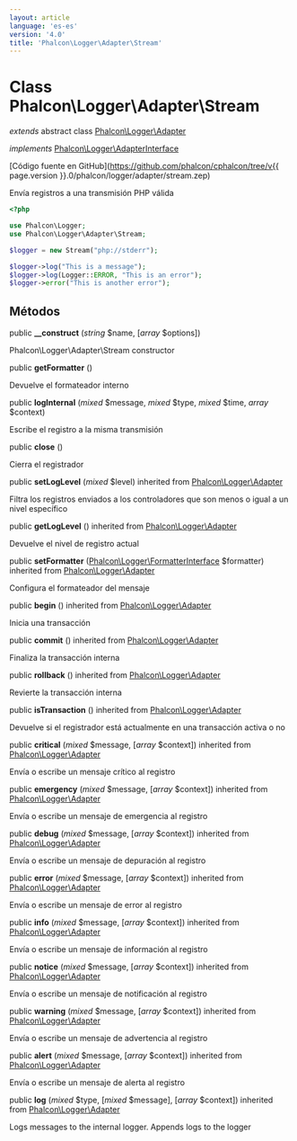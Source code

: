 ```yaml
---
layout: article
language: 'es-es'
version: '4.0'
title: 'Phalcon\Logger\Adapter\Stream'
---
```

# Class **Phalcon\Logger\Adapter\Stream**

*extends* abstract class [Phalcon\Logger\Adapter](Phalcon_Logger_Adapter)

*implements* [Phalcon\Logger\AdapterInterface](Phalcon_Logger_AdapterInterface)

[Código fuente en GitHub](https://github.com/phalcon/cphalcon/tree/v{{ page.version }}.0/phalcon/logger/adapter/stream.zep)

Envía registros a una transmisión PHP válida

```php
<?php

use Phalcon\Logger;
use Phalcon\Logger\Adapter\Stream;

$logger = new Stream("php://stderr");

$logger->log("This is a message");
$logger->log(Logger::ERROR, "This is an error");
$logger->error("This is another error");

```

## Métodos

public **__construct** (*string* $name, [*array* $options])

Phalcon\Logger\Adapter\Stream constructor

public **getFormatter** ()

Devuelve el formateador interno

public **logInternal** (*mixed* $message, *mixed* $type, *mixed* $time, *array* $context)

Escribe el registro a la misma transmisión

public **close** ()

Cierra el registrador

public **setLogLevel** (*mixed* $level) inherited from [Phalcon\Logger\Adapter](Phalcon_Logger_Adapter)

Filtra los registros enviados a los controladores que son menos o igual a un nivel específico

public **getLogLevel** () inherited from [Phalcon\Logger\Adapter](Phalcon_Logger_Adapter)

Devuelve el nivel de registro actual

public **setFormatter** ([Phalcon\Logger\FormatterInterface](Phalcon_Logger_FormatterInterface) $formatter) inherited from [Phalcon\Logger\Adapter](Phalcon_Logger_Adapter)

Configura el formateador del mensaje

public **begin** () inherited from [Phalcon\Logger\Adapter](Phalcon_Logger_Adapter)

Inicia una transacción

public **commit** () inherited from [Phalcon\Logger\Adapter](Phalcon_Logger_Adapter)

Finaliza la transacción interna

public **rollback** () inherited from [Phalcon\Logger\Adapter](Phalcon_Logger_Adapter)

Revierte la transacción interna

public **isTransaction** () inherited from [Phalcon\Logger\Adapter](Phalcon_Logger_Adapter)

Devuelve si el registrador está actualmente en una transacción activa o no

public **critical** (*mixed* $message, [*array* $context]) inherited from [Phalcon\Logger\Adapter](Phalcon_Logger_Adapter)

Envía o escribe un mensaje crítico al registro

public **emergency** (*mixed* $message, [*array* $context]) inherited from [Phalcon\Logger\Adapter](Phalcon_Logger_Adapter)

Envía o escribe un mensaje de emergencia al registro

public **debug** (*mixed* $message, [*array* $context]) inherited from [Phalcon\Logger\Adapter](Phalcon_Logger_Adapter)

Envía o escribe un mensaje de depuración al registro

public **error** (*mixed* $message, [*array* $context]) inherited from [Phalcon\Logger\Adapter](Phalcon_Logger_Adapter)

Envía o escribe un mensaje de error al registro

public **info** (*mixed* $message, [*array* $context]) inherited from [Phalcon\Logger\Adapter](Phalcon_Logger_Adapter)

Envía o escribe un mensaje de información al registro

public **notice** (*mixed* $message, [*array* $context]) inherited from [Phalcon\Logger\Adapter](Phalcon_Logger_Adapter)

Envía o escribe un mensaje de notificación al registro

public **warning** (*mixed* $message, [*array* $context]) inherited from [Phalcon\Logger\Adapter](Phalcon_Logger_Adapter)

Envía o escribe un mensaje de advertencia al registro

public **alert** (*mixed* $message, [*array* $context]) inherited from [Phalcon\Logger\Adapter](Phalcon_Logger_Adapter)

Envía o escribe un mensaje de alerta al registro

public **log** (*mixed* $type, [*mixed* $message], [*array* $context]) inherited from [Phalcon\Logger\Adapter](Phalcon_Logger_Adapter)

Logs messages to the internal logger. Appends logs to the logger
